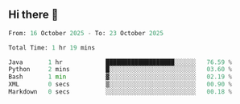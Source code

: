 ## Hi there 👋

<!--START_SECTION:waka-->

```python
From: 16 October 2025 - To: 23 October 2025

Total Time: 1 hr 19 mins

Java       1 hr            ███████████████████░░░░░░   76.59 %
Python     2 mins          █░░░░░░░░░░░░░░░░░░░░░░░░   03.60 %
Bash       1 min           ▓░░░░░░░░░░░░░░░░░░░░░░░░   02.19 %
XML        0 secs          ▒░░░░░░░░░░░░░░░░░░░░░░░░   00.90 %
Markdown   0 secs          ░░░░░░░░░░░░░░░░░░░░░░░░░   00.18 %
```

<!--END_SECTION:waka-->
